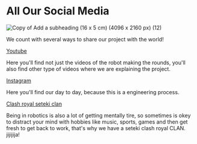 # All Our Social Media

![Copy of Add a subheading (16 x 5 cm) (4096 x 2160 px) (12)](https://github.com/user-attachments/assets/0a183ebb-32d0-4672-95f8-b2cb919e6a4d)

We count with several ways to share our project with the world!

[Youtube](https://www.youtube.com/@setekiteam)

Here you'll find not just the videos of the robot making the rounds, you'll also find other type of videos where we are explaining the project.

[Instagram](https://www.instagram.com/setekiteam/)

Here you'll find our day to day, because this is a engineering process.

[Clash royal seteki clan](https://link.clashroyale.com/invite/clan/es?tag=G8YULLJP&token=3jhdxkac&platform=iOS)

Being in robotics is also a lot of getting mentally tire, so sometimes is okey to distract your mind with hobbies like music, sports, games and then get fresh to get back to work, that's why we have a seteki clash royal CLAN. jijijija!
